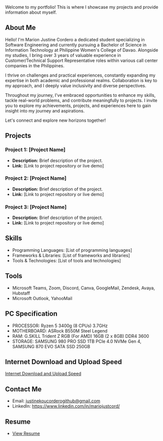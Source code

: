 Welcome to my portfolio! This is where I showcase my projects and provide information about myself.

## About Me

Hello! I'm Marion Justine Cordero a dedicated student specializing in Software Engineering and currently pursuing a Bachelor of Science in Information Technology at Philippine Women's College of Davao. Alongside my studies, I bring over 3 years of valuable experience in Customer/Technical Support Representative roles within various call center companies in the Philippines.

I thrive on challenges and practical experiences, constantly expanding my expertise in both academic and professional realms. Collaboration is key to my approach, and I deeply value inclusivity and diverse perspectives.

Throughout my journey, I've embraced opportunities to enhance my skills, tackle real-world problems, and contribute meaningfully to projects. I invite you to explore my achievements, projects, and experiences here to gain insight into my journey and aspirations.

Let's connect and explore new horizons together!

## Projects

### Project 1: [Project Name]

- **Description:** Brief description of the project.
- **Link:** [Link to project repository or live demo]

### Project 2: [Project Name]

- **Description:** Brief description of the project.
- **Link:** [Link to project repository or live demo]

### Project 3: [Project Name]

- **Description:** Brief description of the project.
- **Link:** [Link to project repository or live demo]

## Skills

- Programming Languages: [List of programming languages]
- Frameworks & Libraries: [List of frameworks and libraries]
- Tools & Technologies: [List of tools and technologies]

## Tools

- Microsoft Teams, Zoom, Discord, Canva, GoogleMail, Zendesk, Avaya, Hubstaff
- Microsoft Outlook, YahooMail

## PC Specification

- PROCESSOR: Ryzen 5 3400g (8 CPUs) 3.7GHz
- MOTHERBOARD: ASRock B550M Steel Legend
- RAM: G.SKILL Trident Z RGB (For AMD) 16GB (2 x 8GB) DDR4 3600
- STORAGE: SAMSUNG 980 PRO SSD 1TB PCIe 4.0 NVMe Gen 4, SAMSUNG 870 EVO SATA SSD 250GB

## Internet Download and Upload Speed
<a href="https://www.speedtest.net/result/15940359562" target="_blank">Internet Download and Upload Speed</a>


## Contact Me

- Email: justinekoucorderogithub@gmail.com
- LinkedIn: https://www.linkedin.com/in/mariojustcord/

## Resume

- <a href="https://github.com/Justinekou143/Justinekou143.github.io/blob/4f06fee9850dc04fa7d7bb37c810c1283ba156c3/resume%20test.pdf" target="_blank">View Resume</a>

